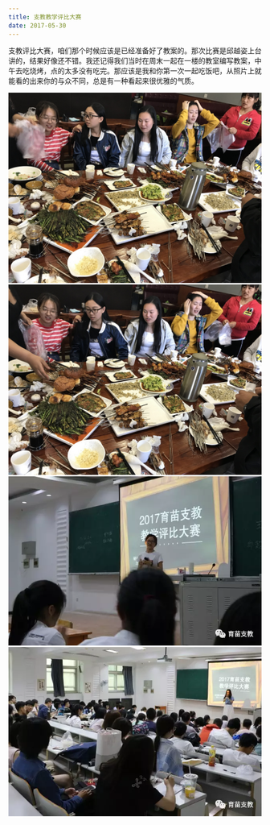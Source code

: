 ```yaml
---
title: 支教教学评比大赛
date: 2017-05-30
---
```


支教评比大赛，咱们那个时候应该是已经准备好了教案的。那次比赛是邱越姿上台讲的，结果好像还不错。我还记得我们当时在周末一起在一楼的教室编写教案，中午去吃烧烤，点的太多没有吃完。那应该是我和你第一次一起吃饭吧，从照片上就能看的出来你的与众不同，总是有一种看起来很优雅的气质。

![](../image/2017-05-30.01.JPG)
![](../image/2017-05-30.02.JPG)
![](../image/2017-05-30.03.webp)
![](../image/2017-05-30.04.webp)